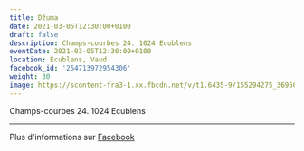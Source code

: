 ```yaml
---
title: Džuma
date: 2021-03-05T12:30:00+0100
draft: false
description: Champs-courbes 24. 1024 Ecublens
eventDate: 2021-03-05T12:30:00+0100
location: Écublens, Vaud
facebook_id: '254713972954306'
weight: 30
image: https://scontent-fra3-1.xx.fbcdn.net/v/t1.6435-9/155294275_3695079563921169_4909597834044538694_n.jpg?_nc_cat=101&ccb=1-7&_nc_sid=9e60e4&_nc_ohc=9VCv3a6NqqAQ7kNvwFEeTEC&_nc_oc=AdmWzWTz36CMgOkNdlaLoB2NBqFWRChkvDQZfIl2ZKfuClQeRxbHITT4Hfuskyi--_8&_nc_zt=23&_nc_ht=scontent-fra3-1.xx&edm=ABTKTjYEAAAA&_nc_gid=r5uuwwDPuSUtykq09lUSbA&_nc_tpa=Q5bMBQHMgzsds5w-IGdEBjMux8WSlAgSeNVIx-dReSt0HGI83i2wld9vms-nPaqMk8JIiNklRMyEOkP-tw&oh=00_AfeoPPhOQLWQ80qtwIc1MYhhCOqxqJaLVQAH8DRXLY9n7Q&oe=692CECDB
---
```


Champs-courbes 24. 1024 Ecublens

---

Plus d'informations sur [Facebook](https://facebook.com/events/254713972954306)